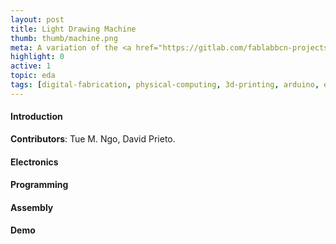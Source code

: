 ```yaml
---
layout: post
title: Light Drawing Machine
thumb: thumb/machine.png
meta: A variation of the <a href="https://gitlab.com/fablabbcn-projects/cnc-machines/six-pack-cnc">multi-tool SPML</a>.   
highlight: 0
active: 1
topic: eda
tags: [digital-fabrication, physical-computing, 3d-printing, arduino, esp32, motor-driver, electroluminescence-actuator, electromagnetic-actuator]
---
```


<h4>Introduction</h4>
<strong>Contributors</strong>: Tue M. Ngo, David Prieto.
<p></p>

<h4>Electronics</h4>
<p></p>

<h4>Programming</h4>
<p></p>

<h4>Assembly</h4>
<p></p>

<h4>Demo</h4>
<p></p>
